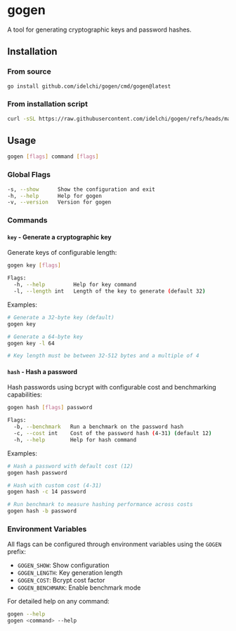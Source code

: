 # gogen

A tool for generating cryptographic keys and password hashes.

## Installation

### From source

```sh
go install github.com/idelchi/gogen/cmd/gogen@latest
```

### From installation script

```sh
curl -sSL https://raw.githubusercontent.com/idelchi/gogen/refs/heads/main/install.sh | sh -s -- -d ~/.local/bin
```

## Usage

```sh
gogen [flags] command [flags]
```

### Global Flags

```sh
-s, --show      Show the configuration and exit
-h, --help      Help for gogen
-v, --version   Version for gogen
```

### Commands

#### `key` - Generate a cryptographic key

Generate keys of configurable length:

```sh
gogen key [flags]

Flags:
  -h, --help         Help for key command
  -l, --length int   Length of the key to generate (default 32)
```

Examples:

```sh
# Generate a 32-byte key (default)
gogen key

# Generate a 64-byte key
gogen key -l 64

# Key length must be between 32-512 bytes and a multiple of 4
```

#### `hash` - Hash a password

Hash passwords using bcrypt with configurable cost and benchmarking capabilities:

```sh
gogen hash [flags] password

Flags:
  -b, --benchmark   Run a benchmark on the password hash
  -c, --cost int    Cost of the password hash (4-31) (default 12)
  -h, --help        Help for hash command
```

Examples:

```sh
# Hash a password with default cost (12)
gogen hash password

# Hash with custom cost (4-31)
gogen hash -c 14 password

# Run benchmark to measure hashing performance across costs
gogen hash -b password
```

### Environment Variables

All flags can be configured through environment variables using the `GOGEN` prefix:

- `GOGEN_SHOW`: Show configuration
- `GOGEN_LENGTH`: Key generation length
- `GOGEN_COST`: Bcrypt cost factor
- `GOGEN_BENCHMARK`: Enable benchmark mode

For detailed help on any command:

```sh
gogen --help
gogen <command> --help
```
